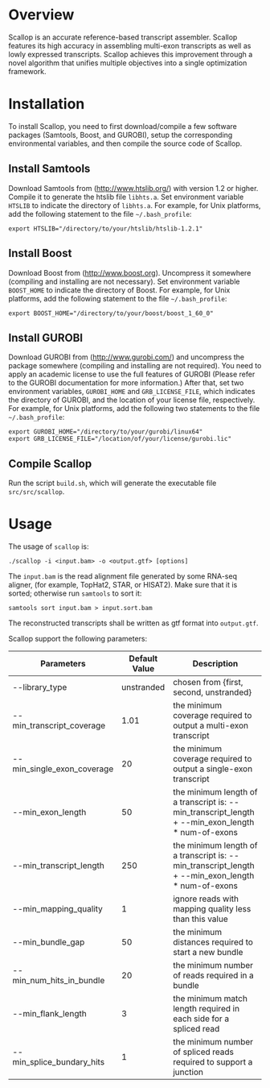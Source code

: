 # Overview
Scallop is an accurate reference-based transcript assembler. Scallop features its high accuracy in assembling multi-exon transcripts as well as lowly expressed transcripts. Scallop achieves this improvement through a novel algorithm that unifies multiple objectives into a single optimization framework.

# Installation
To install Scallop, you need to first download/compile a few software packages (Samtools, Boost, and GUROBI), setup the corresponding environmental variables, and then compile the source code of Scallop.

## Install Samtools
Download Samtools from (http://www.htslib.org/) with version 1.2 or higher.
Compile it to generate the htslib file `libhts.a`. 
Set environment variable `HTSLIB` to indicate the directory of `libhts.a`.
For example, for Unix platforms, add the following statement to the file `~/.bash_profile`:
```
export HTSLIB="/directory/to/your/htslib/htslib-1.2.1"
```

## Install Boost
Download Boost from (http://www.boost.org).
Uncompress it somewhere (compiling and installing are not necessary).
Set environment variable `BOOST_HOME` to indicate the directory of Boost.
For example, for Unix platforms, add the following statement to the file `~/.bash_profile`:
```
export BOOST_HOME="/directory/to/your/boost/boost_1_60_0"
```

## Install GUROBI
Download GUROBI from (http://www.gurobi.com/) and uncompress the package somewhere (compiling and installing are not required).
You need to apply an academic license to use the full features of 
GUROBI (Please refer to the GUROBI documentation for more information.)
After that, set two environment variables, `GUROBI_HOME` and `GRB_LICENSE_FILE`,
which indicates the directory of GUROBI, and the location of your license file, respectively.
For example, for Unix platforms, add the following two statements to the file `~/.bash_profile`:
```
export GUROBI_HOME="/directory/to/your/gurobi/linux64"
export GRB_LICENSE_FILE="/location/of/your/license/gurobi.lic"
```
## Compile Scallop
Run the script `build.sh`, which will generate the executable file `src/src/scallop`.


# Usage

The usage of `scallop` is:
```
./scallop -i <input.bam> -o <output.gtf> [options]
```

The `input.bam` is the read alignment file generated by some RNA-seq aligner, (for example, TopHat2, STAR, or HISAT2).
Make sure that it is sorted; otherwise run `samtools` to sort it:
```
samtools sort input.bam > input.sort.bam
```

The reconstructed transcripts shall be written as gtf format into `output.gtf`.

Scallop support the following parameters:

Parameters | Default Value | Description
------------ | ------------- | ----------
 --library_type               | unstranded | chosen from {first, second, unstranded}
 --min_transcript_coverage    | 1.01 | the minimum coverage required to output a multi-exon transcript
  --min_single_exon_coverage   | 20 | the minimum coverage required to output a single-exon transcript
 --min_exon_length            | 50 | the minimum length of a transcript is: --min_transcript_length <br> + --min_exon_length * num-of-exons
 --min_transcript_length      |250 | the minimum length of a transcript is: --min_transcript_length <br> + --min_exon_length * num-of-exons
 --min_mapping_quality        | 1 | ignore reads with mapping quality less than this value
 --min_bundle_gap             |50 | the minimum distances required to start a new bundle
 --min_num_hits_in_bundle     | 20 | the minimum number of reads required in a bundle
 --min_flank_length           | 3 | the minimum match length required in each side for a spliced read
 --min_splice_bundary_hits    | 1 | the minimum number of spliced reads required to support a junction
